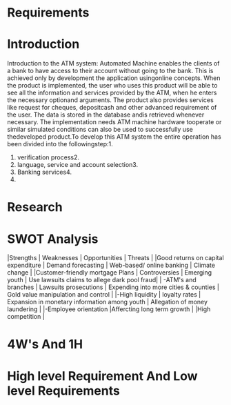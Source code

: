 # Requirements
# Introduction
Introduction to the ATM system:
  Automated  Machine enables the clients of a bank to have access to their account without going to the bank. This is achieved only by development the application usingonline concepts. When the product is implemented, the user who uses this product will be able to see all the information and services provided by the ATM, when he enters the necessary optionand arguments. The product also provides services like request for cheques, depositcash and other advanced requirement of the user. The data is stored in the database andis retrieved whenever necessary. The implementation needs ATM machine hardware tooperate or similar simulated conditions can also be used to successfully use thedeveloped product.To develop this ATM system the entire operation has been divided into the followingstep:1.
 
1. verification process2.
2. language, service and account selection3.
3. Banking services4.
4. 
# Research

# SWOT Analysis
|Strengths                            | Weaknesses                  | Opportunities                                 | Threats                                      |
|Good returns on capital expenditure  | Demand forecasting          | Web-based/ online banking                     | Climate change                               |
|Customer-friendly mortgage Plans     | Controversies               | Emerging youth                                | Use lawsuits claims to allege dark pool fraud|
| -ATM's and branches                 | Lawsuits prosecutions       | Expending into more cities & counties         | Gold value manipulation and control          |
|-High liquidity                      | loyalty rates               | Expansion in monetary information among youth | Allegation of money laundering               |
|-Employee orientation                |Affercting long term growth  |                                               |High competition                              |                      
# 4W's And 1H
# High level Requirement And Low level Requirements

